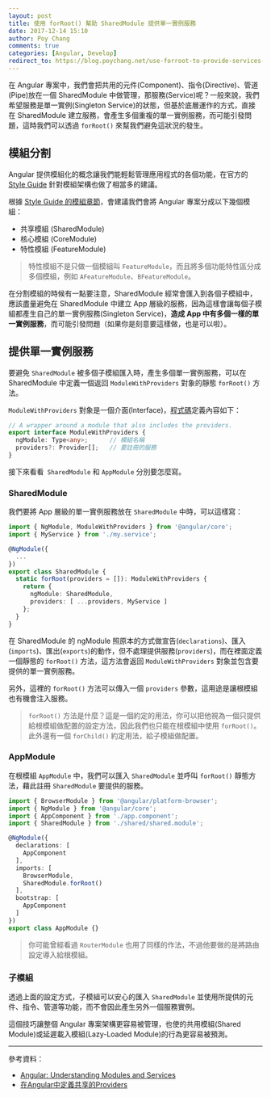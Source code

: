 ```yaml
---
layout: post
title: 使用 forRoot() 幫助 SharedModule 提供單一實例服務
date: 2017-12-14 15:10
author: Poy Chang
comments: true
categories: [Angular, Develop]
redirect_to: https://blog.poychang.net/use-forroot-to-provide-services-in-angular-shared-module/
---
```


在 Angular 專案中，我們會把共用的元件(Component)、指令(Directive)、管道(Pipe)放在一個 SharedModule 中做管理，那服務(Service)呢？一般來說，我們希望服務是單一實例(Singleton Service)的狀態，但基於底層運作的方式，直接在 SharedModule 建立服務，會產生多個重複的單一實例服務，而可能引發問題，這時我們可以透過 `forRoot()` 來幫我們避免這狀況的發生。

## 模組分割

Angular 提供模組化的概念讓我們能輕鬆管理應用程式的各個功能，在官方的 [Style Guide](https://angular.io/guide/styleguide) 針對模組架構也做了相當多的建議。

根據 [Style Guide 的模組章節](https://angular.io/guide/styleguide#application-structure-and-ngmodules)，會建議我們會將 Angular 專案分成以下幾個模組：

* 共享模組 (SharedModule)
* 核心模組 (CoreModule)
* 特性模組 (FeatureModule)

>特性模組不是只做一個模組叫 `FeatureModule`，而且將多個功能特性區分成多個模組，例如 `AFeatureModule`、`BFeatureModule`。

在分割模組的時候有一點要注意，SharedModule 經常會匯入到各個子模組中，應該盡量避免在 SharedModule 中建立 App 層級的服務，因為這樣會讓每個子模組都產生自己的單一實例服務(Singleton Service)，**造成 App 中有多個一樣的單一實例服務**，而可能引發問題（如果你是刻意要這樣做，也是可以啦）。

## 提供單一實例服務

要避免 `SharedModule` 被多個子模組匯入時，產生多個單一實例服務，可以在 SharedModule 中定義一個返回 `ModuleWithProviders` 對象的靜態 `forRoot()` 方法。

`ModuleWithProviders` 對象是一個介面(Interface)，[程式碼](https://github.com/angular/angular/blob/b7a6f52d59c286ece0512fd407d4b9f2ffd9ae1d/packages/core/src/metadata/ng_module.ts#L18)定義內容如下：

```typescript
// A wrapper around a module that also includes the providers.
export interface ModuleWithProviders {
  ngModule: Type<any>;		// 模組名稱
  providers?: Provider[];	// 要註冊的服務
}
```

接下來看看` SharedModule` 和 `AppModule` 分別要怎麼寫。

### SharedModule

我們要將 App 層級的單一實例服務放在 `SharedModule` 中時，可以這樣寫：

```typescript
import { NgModule, ModuleWithProviders } from '@angular/core';
import { MyService } from './my.service';

@NgModule({
  ...
})
export class SharedModule {
  static forRoot(providers = []): ModuleWithProviders {
    return {
      ngModule: SharedModule,
      providers: [ ...providers, MyService ]
    };
  }
}
``` 

在 SharedModule 的 ngModule 照原本的方式做宣告(`declarations`)、匯入(`imports`)、匯出(`exports`)的動作，但不處理提供服務(`providers`)，而在裡面定義一個靜態的 `forRoot()` 方法，這方法會返回 `ModuleWithProviders` 對象並包含要提供的單一實例服務。

另外，這裡的 `forRoot()` 方法可以傳入一個 `providers` 參數，這用途是讓根模組也有機會注入服務。

>`forRoot()` 方法是什麼？這是一個約定的用法，你可以把他視為一個只提供給根模組做配置的設定方法，因此我們也只能在根模組中使用 `forRoot()`。此外還有一個 `forChild()` 約定用法，給子模組做配置。

### AppModule

在根模組 `AppModule` 中，我們可以匯入 `SharedModule` 並呼叫 `forRoot()` 靜態方法，藉此註冊 `SharedModule` 要提供的服務。

```typescript
import { BrowserModule } from '@angular/platform-browser';
import { NgModule } from '@angular/core';
import { AppComponent } from './app.component';
import { SharedModule } from './shared/shared.module';

@NgModule({
  declarations: [
    AppComponent
  ],
  imports: [
    BrowserModule,
    SharedModule.forRoot()
  ],
  bootstrap: [
    AppComponent
  ]
})
export class AppModule {}
```

>你可能曾經看過 `RouterModule` 也用了同樣的作法，不過他要做的是將路由設定導入給根模組。

### 子模組

透過上面的設定方式，子模組可以安心的匯入 `SharedModule` 並使用所提供的元件、指令、管道等功能，而不會因此產生另外一個服務實例。

這個技巧讓整個 Angular 專案架構更容易被管理，也使的共用模組(Shared Module)或延遲載入模組(Lazy-Loaded Module)的行為更容易被預測。

----------

參考資料：

* [Angular: Understanding Modules and Services](https://medium.com/@michelestieven/organizing-angular-applications-f0510761d65a)
* [在Angular中定義共享的Providers](http://www.bijishequ.com/detail/460120)

